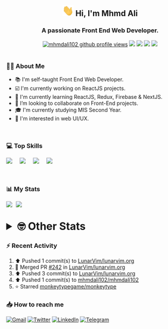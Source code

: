 <h2 align="center"><img src="./Hi.gif" width="30px" height="30px"> Hi, I'm Mhmd Ali</h2>

<h3 align="center">A passionate Front End Web Developer.</h3>

<div align="center">
  <a href="#"><img src="https://komarev.com/ghpvc/?username=mhmdali102&style=for-the-badge&logo=" alt="mhmdali102 github profile views" /></a>
  <a href="https://www.linux.org"><img src="https://img.shields.io/badge/OS-Linux-e06c75?style=for-the-badge&logo=linux" /></a>
	<a href="https://archlinux.org"><img src="https://img.shields.io/badge/DISTRO-Arch-56b6c2?style=for-the-badge&logo=arch-linux" /></a>
	<a href="https://dwm.suckless.org"><img src="https://img.shields.io/badge/WM-DWM-005577?style=for-the-badge&logo=dwm" /></a>
	<a href="https://neovim.io"><img src="https://img.shields.io/badge/IDE-Neovim-98c379?style=for-the-badge&logo=neovim" /></a>
</div>

<br>

### :man_technologist: About Me

- :books: I'm self-taught Front End Web Developer.
- :ballot_box_with_check: I'm currently working on ReactJS projects.
- :dart: I'm currently learning ReactJS, Redux, Firebase & NextJS.
- :eyes: I’m looking to collaborate on Front-End projects.
- :mortar_board: I'm currently studying MIS Second Year.
- :art: I'm interested in web UI/UX.

<br>

### :computer: Top Skills

<div style="display:flex;">
<img width ='36px' src ='https://raw.githubusercontent.com/rahulbanerjee26/githubAboutMeGenerator/main/icons/html.svg' />
<img width ='36px' src ='https://raw.githubusercontent.com/rahulbanerjee26/githubAboutMeGenerator/main/icons/css.svg' />
<img width ='36px' src ='https://raw.githubusercontent.com/rahulbanerjee26/githubAboutMeGenerator/main/icons/javascript.svg' />
<img width ='36px' src ='https://raw.githubusercontent.com/rahulbanerjee26/githubAboutMeGenerator/main/icons/reactjs.svg' />
</div>

<br>
<br>

### :bar_chart: My Stats

<img src="https://github-readme-stats.vercel.app/api?username=mhmdali102&show_icons=true&locale=en" width="49%" /><span style="display:inline-block;width:2%"></span><img src="https://github-readme-streak-stats.herokuapp.com/?user=mhmdali102&" width="49%" />

<br>

<details>
<summary style="font-size: 1.75rem; font-weight: bold;"><strong style="font-size: 1.75rem; font-weight: bold;"> 🤓 Other Stats </strong></summary>
<br>

<!--START_SECTION:waka-->
![Lines of code](https://img.shields.io/badge/From%20Hello%20World%20I%27ve%20Written-236%20Thousand%20lines%20of%20code-blue)

**🐱 My GitHub Data** 

> 🏆 874 Contributions in the Year 2022
 > 
> 📦 331.3 kB Used in GitHub's Storage 
 > 
> 💼 Opted to Hire
 > 
> 📜 20 Public Repositories 
 > 
> 🔑 6 Private Repositories  
 > 
**I'm a Night 🦉** 

```text
🌞 Morning    113 commits    ███░░░░░░░░░░░░░░░░░░░░░░   13.17% 
🌆 Daytime    167 commits    ████░░░░░░░░░░░░░░░░░░░░░   19.46% 
🌃 Evening    342 commits    ██████████░░░░░░░░░░░░░░░   39.86% 
🌙 Night      236 commits    ███████░░░░░░░░░░░░░░░░░░   27.51%

```
📅 **I'm Most Productive on Monday** 

```text
Monday       154 commits    ████░░░░░░░░░░░░░░░░░░░░░   17.95% 
Tuesday      138 commits    ████░░░░░░░░░░░░░░░░░░░░░   16.08% 
Wednesday    113 commits    ███░░░░░░░░░░░░░░░░░░░░░░   13.17% 
Thursday     101 commits    ███░░░░░░░░░░░░░░░░░░░░░░   11.77% 
Friday       75 commits     ██░░░░░░░░░░░░░░░░░░░░░░░   8.74% 
Saturday     133 commits    ████░░░░░░░░░░░░░░░░░░░░░   15.5% 
Sunday       144 commits    ████░░░░░░░░░░░░░░░░░░░░░   16.78%

```


📊 **This Week I Spent My Time On** 

```text
⌚︎ Time Zone: Asia/Beirut

💬 Programming Languages: 
JavaScript               14 hrs 7 mins       ██████████░░░░░░░░░░░░░░░   41.89% 
CSS                      12 hrs 22 mins      █████████░░░░░░░░░░░░░░░░   36.69% 
Lua                      4 hrs 35 mins       ███░░░░░░░░░░░░░░░░░░░░░░   13.64% 
TypeScript               32 mins             ░░░░░░░░░░░░░░░░░░░░░░░░░   1.62% 
conf                     28 mins             ░░░░░░░░░░░░░░░░░░░░░░░░░   1.39%

🔥 Editors: 
Neovim                   33 hrs 42 mins      █████████████████████████   100.0%

🐱‍💻 Projects: 
lunarvim.org             27 hrs 16 mins      ████████████████████░░░░░   80.93% 
dotfiles                 4 hrs 58 mins       ███░░░░░░░░░░░░░░░░░░░░░░   14.77% 
Unknown Project          37 mins             ░░░░░░░░░░░░░░░░░░░░░░░░░   1.86% 
canadiansouq.com         21 mins             ░░░░░░░░░░░░░░░░░░░░░░░░░   1.08% 
dwm                      7 mins              ░░░░░░░░░░░░░░░░░░░░░░░░░   0.37%

💻 Operating System: 
Linux                    33 hrs 42 mins      █████████████████████████   100.0%

```

**I Mostly Code in JavaScript** 

```text
JavaScript               12 repos            █████████████░░░░░░░░░░░░   54.55% 
Python                   3 repos             ███░░░░░░░░░░░░░░░░░░░░░░   13.64% 
HTML                     1 repo              █░░░░░░░░░░░░░░░░░░░░░░░░   4.55% 
PHP                      1 repo              █░░░░░░░░░░░░░░░░░░░░░░░░   4.55% 
CSS                      1 repo              █░░░░░░░░░░░░░░░░░░░░░░░░   4.55%

```



 Last Updated on 06/10/2022 19:01:44 UTC
<!--END_SECTION:waka-->

</details>

### :zap: Recent Activity

<!--RECENT_ACTIVITY:start-->
1. ⬆️ Pushed 1 commit(s) to [LunarVim/lunarvim.org](https://github.com/LunarVim/lunarvim.org)
2. 🎉 Merged PR [#242](https://github.com/LunarVim/lunarvim.org/pull/242) in [LunarVim/lunarvim.org](https://github.com/LunarVim/lunarvim.org)
3. ⬆️ Pushed 3 commit(s) to [LunarVim/lunarvim.org](https://github.com/LunarVim/lunarvim.org)
4. ⬆️ Pushed 1 commit(s) to [mhmdali102/mhmdali102](https://github.com/mhmdali102/mhmdali102)
5. ⭐ Starred [monkeytypegame/monkeytype](https://github.com/monkeytypegame/monkeytype)
<!--RECENT_ACTIVITY:end-->

### :inbox_tray: How to reach me

[![Gmail](https://img.shields.io/badge/Gmail-D14836?style=for-the-badge&logo=gmail&logoColor=white)](mailto:mhmdalihsen102@gmail.com)
[![Twitter](https://img.shields.io/badge/Twitter-1DA1F2?style=for-the-badge&logo=twitter&logoColor=white)](https://twitter.com/MhmdAliHsen)
[![LinkedIn](https://img.shields.io/badge/LinkedIn-0077B5?style=for-the-badge&logo=linkedin&logoColor=white)](https://www.linkedin.com/in/mhmd-ali-hsen-66b0671b7/)
[![Telegram](https://img.shields.io/badge/Telegram-2CA5E0?style=for-the-badge&logo=telegram&logoColor=white&bgColor=black)](https://t.me/mhmdalihsen)
